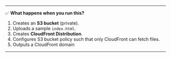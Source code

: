 
---

✅ **What happens when you run this?**
1. Creates an **S3 bucket** (private).  
2. Uploads a sample `index.html`.  
3. Creates **CloudFront Distribution**.  
4. Configures S3 bucket policy such that only CloudFront can fetch files.  
5. Outputs a CloudFront domain 

---
